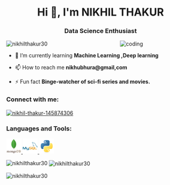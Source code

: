 <h1 align="center">Hi 👋, I'm NIKHIL THAKUR</h1>
<h3 align="center">Data Science Enthusiast</h3>

<img src="https://media.tenor.com/6JptszQgCnkAAAAj/text-work.gif" align="right" alt="coding" width="200" />
<p align="left"> <img src="https://komarev.com/ghpvc/?username=nikhilthakur30&label=Profile%20views&color=0e75b6&style=flat" alt="nikhilthakur30" /> </p>

- 🌱 I’m currently learning **Machine Learning ,Deep learning**

- 📫 How to reach me **nikhubhura@gmail,com**

- ⚡ Fun fact **Binge-watcher of sci-fi series and movies.**

<h3 align="left">Connect with me:</h3>
<p align="left">
<a href="https://linkedin.com/in/nikhil-thakur-145874306" target="blank"><img align="center" src="https://raw.githubusercontent.com/rahuldkjain/github-profile-readme-generator/master/src/images/icons/Social/linked-in-alt.svg" alt="nikhil-thakur-145874306" height="30" width="40" /></a>
</p>

<h3 align="left">Languages and Tools:</h3>
<p align="left"> <a href="https://www.mongodb.com/" target="_blank" rel="noreferrer"> <img src="https://raw.githubusercontent.com/devicons/devicon/master/icons/mongodb/mongodb-original-wordmark.svg" alt="mongodb" width="40" height="40"/> </a> <a href="https://www.mysql.com/" target="_blank" rel="noreferrer"> <img src="https://raw.githubusercontent.com/devicons/devicon/master/icons/mysql/mysql-original-wordmark.svg" alt="mysql" width="40" height="40"/> </a> <a href="https://www.python.org" target="_blank" rel="noreferrer"> <img src="https://raw.githubusercontent.com/devicons/devicon/master/icons/python/python-original.svg" alt="python" width="40" height="40"/> </a> </p>

<p><img align="left" src="https://github-readme-stats.vercel.app/api/top-langs?username=nikhilthakur30&show_icons=true&locale=en&layout=compact" alt="nikhilthakur30" /></p>

<p>&nbsp;<img align="center" src="https://github-readme-stats.vercel.app/api?username=nikhilthakur30&show_icons=true&locale=en" alt="nikhilthakur30" /></p>

<p><img align="center" src="https://github-readme-streak-stats.herokuapp.com/?user=nikhilthakur30&" alt="nikhilthakur30" /></p>
